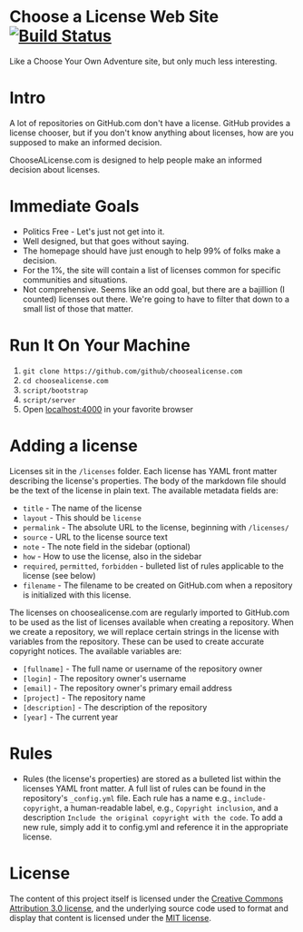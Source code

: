 # Choose a License Web Site [![Build Status](https://travis-ci.org/github/choosealicense.com.png?branch=gh-pages)](https://travis-ci.org/github/choosealicense.com)

Like a Choose Your Own Adventure site, but only much less interesting.

# Intro

A lot of repositories on GitHub.com don't have a license. GitHub provides
a license chooser, but if you don't know anything about licenses, how are you
supposed to make an informed decision.

ChooseALicense.com is designed to help people make an informed decision about
licenses.

# Immediate Goals

* Politics Free - Let's just not get into it.
* Well designed, but that goes without saying.
* The homepage should have just enough to help 99% of folks make a decision.
* For the 1%, the site will contain a list of licenses common for specific
communities and situations.
* Not comprehensive. Seems like an odd goal, but there are a bajillion
(I counted) licenses out there. We're going to have to filter that down to a
small list of those that matter.

# Run It On Your Machine

1. `git clone https://github.com/github/choosealicense.com`
2. `cd choosealicense.com`
3. `script/bootstrap`
4. `script/server`
5. Open [localhost:4000](http://localhost:4000) in your favorite browser

# Adding a license

Licenses sit in the `/licenses` folder. Each license has YAML front matter describing the license's properties. The body of the markdown file should be the text of the license in plain text. The available metadata fields are:

* `title` - The name of the license
* `layout` - This should be `license`
* `permalink` - The absolute URL to the license, beginning with `/licenses/`
* `source` - URL to the license source text
* `note` - The note field in the sidebar (optional)
* `how` - How to use the license, also in the sidebar
* `required`, `permitted`, `forbidden` - bulleted list of rules applicable to the license (see below)
* `filename` - The filename to be created on GitHub.com when a repository is initialized with this license.

The licenses on choosealicense.com are regularly imported to GitHub.com to be used as the list of licenses available when creating a repository. When we create a repository, we will replace certain strings in the license with variables from the repository. These can be used to create accurate copyright notices. The available variables are:

* `[fullname]` - The full name or username of the repository owner
* `[login]` - The repository owner's username
* `[email]` - The repository owner's primary email address
* `[project]` - The repository name
* `[description]` - The description of the repository
* `[year]` - The current year

# Rules

* Rules (the license's properties) are stored as a bulleted list within the licenses YAML front matter. A full list of rules can be found in the repository's `_config.yml` file. Each rule has a name e.g., `include-copyright`, a human-readable label, e.g., `Copyright inclusion`, and a description `Include the original copyright with the code`. To add a new rule, simply add it to config.yml and reference it in the appropriate license.

# License

The content of this project itself is licensed under the [Creative Commons Attribution 3.0 license](http://creativecommons.org/licenses/by/3.0/us/deed.en_US), and the underlying source code used to format and display that content is licensed under the [MIT license](http://opensource.org/licenses/mit-license.php).
